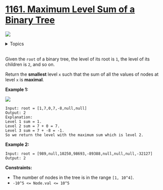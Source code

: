 # [1161. Maximum Level Sum of a Binary Tree](https://leetcode.cn/problems/maximum-level-sum-of-a-binary-tree/)

![](https://img.shields.io/badge/Difficulty-Medium-F8AF40.svg)

<details>
<summary>Topics</summary>

* [`Binary Tree`](https://leetcode.com/tag/binary-tree/)
* [`Tree`](https://leetcode.com/tag/tree/)
* [`Breadth-first Search`](https://leetcode.com/tag/breadth-first-search/)
* [`Depth-first Search`](https://leetcode.com/tag/depth-first-search/)

</details>
<br />

Given the `root` of a binary tree, the level of its root is `1`, the level of its children is `2`, and so on.

Return the **smallest** level `x` such that the sum of all the values of nodes at level `x` is **maximal**.

**Example 1:**

![](https://assets.leetcode.com/uploads/2019/05/03/capture.JPG)

    Input: root = [1,7,0,7,-8,null,null]
    Output: 2
    Explanation: 
    Level 1 sum = 1.
    Level 2 sum = 7 + 0 = 7.
    Level 3 sum = 7 + -8 = -1.
    So we return the level with the maximum sum which is level 2.

**Example 2:**

    Input: root = [989,null,10250,98693,-89388,null,null,null,-32127]
    Output: 2

**Constraints:**

 + The number of nodes in the tree is in the range `[1, 10^4]`.
 + `-10^5 <= Node.val <= 10^5`
